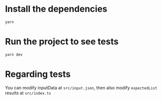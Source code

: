 # Install the dependencies

```bash
yarn
```

# Run the project to see tests

```bash
yarn dev
```

# Regarding tests

You can modify inputData at `src/input.json`, then also modify `expectedList` results at `src/index.ts`
